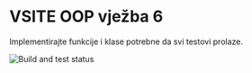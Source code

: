 ﻿# VSITE OOP vježba 6

Implementirajte funkcije i klase potrebne da svi testovi prolaze.

![Build and test status](../../actions/workflows/msbuild.yml/badge.svg)
